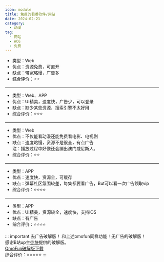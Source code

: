 ```yaml
---
icon: module
title: 免费的看番软件/网站
date: 2024-02-21
category:
  - 动漫
tag:
  - 网站
  - ACG
  - 免费
---
```


<VPCard
title="樱花动漫"
desc="专注动漫的门户网站"
logo="//m.iyinghua.io/js/20180601/favicon.ico"
link="//m.iyinghua.io/"
background="rgba(255, 182, 193, 0.2)"
/>      

- 类型：Web   
- 优点：资源免费，可直开  
- 缺点：带宽略慢，广告多  
- 综合评价：⭐⭐  

---

<VPCard
title="次元城动漫"
desc="充满对另一个世界的无尽幻想！"
logo="//npm.elemecdn.com/cycjs1@1.1.6/static/img/site.webp"
link="//www.cycdm01.top/"
background="rgba(192, 192, 192, 0.3)"
/>

- 类型：Web、APP     
- 优点：UI精美，速度快，广告少，可以登录     
- 缺点：缺少某些资源，搜索引擎不太好用   
- 综合评价：⭐⭐⭐

---

<VPCard
title="桃子影视"
desc="免费观看任何大剧"
logo="//taozi007.com/upload/mxcms/20240114-1/47e3899e3abe4c9007944811f7aaa5d9.jpg"
link="//taozi007.com/"
background="rgba(255, 182, 193, 0.2)"
/>

- 类型：Web   
- 优点：不仅能看动漫还能免费看电影、电视剧   
- 缺点：速度略慢，资源不是很全，有点广告  
注：播放过程中好像还会蹦出澳门威尼斯人。    
- 综合评价：⭐⭐

---

<VPCard
title="囧次元"
desc="原樱花动漫APP"
logo="/logo/jocy.png"
link="//jocy.tv/"
background="rgba(128, 128, 128, 0.55)"
/>

- 类型：APP   
- 优点：速度快，资源全，可缓存   
- 缺点：弹幕社区氛围较差，每集都要看广告，But可以看一次广告领取vip   
- 综合评价：⭐⭐⭐⭐    

---

<VPCard
title="OmoFun"
desc="不知道哪个是原版了"
logo="//pic1.zhimg.com/80/v2-590986d0c3809b130e453b2907daaa9c_1440w.png"
link="//omoget.com/"
background="rgba(255, 182, 193, 0.2)"
/>

- 类型：APP
- 优点：UI精美，资源较全，速度快，支持iOS
- 缺点：有广告
- 综合评价：⭐⭐⭐⭐

::: important 去广告破解版！
和上述omofun同样功能！无广告的破解版！    
感谢B站up主[徒块](https://b23.tv/Bm0hsIy)提供的破解版。    
[OmoFun破解版下载](https://www.123pan.com/s/4vaiVv-SzxzH.html)  
综合评价：⭐⭐⭐⭐⭐
:::

